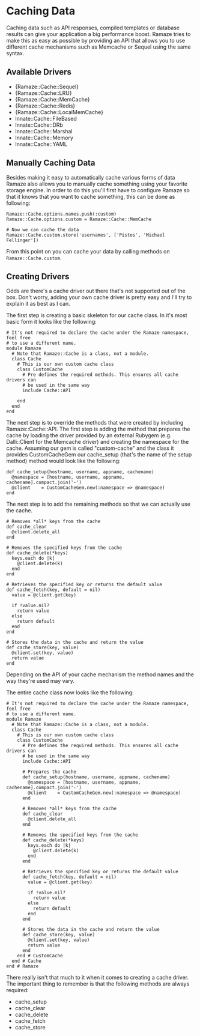 # Caching Data

Caching data such as API responses, compiled templates or database results can
give your application a big performance boost. Ramaze tries to make this as easy
as possible by providing an API that allows you to use different cache
mechanisms such as Memcache or Sequel using the same syntax.

## Available Drivers

* {Ramaze::Cache::Sequel}
* {Ramaze::Cache::LRU}
* {Ramaze::Cache::MemCache}
* {Ramaze::Cache::Redis}
* {Ramaze::Cache::LocalMemCache}
* Innate::Cache::FileBased
* Innate::Cache::DRb
* Innate::Cache::Marshal
* Innate::Cache::Memory
* Innate::Cache::YAML

## Manually Caching Data

Besides making it easy to automatically cache various forms of data Ramaze also
allows you to manually cache something using your favorite storage engine. In
order to do this you'll first have to configure Ramaze so that it knows that you
want to cache something, this can be done as following:

    Ramaze::Cache.options.names.push(:custom)
    Ramaze::Cache.options.custom = Ramaze::Cache::MemCache

    # Now we can cache the data
    Ramaze::Cache.custom.store('usernames', ['Pistos', 'Michael Fellinger'])

From this point on you can cache your data by calling methods on
``Ramaze::Cache.custom``.

## Creating Drivers

Odds are there's a cache driver out there that's not supported out of the box.
Don't worry, adding your own cache driver is pretty easy and I'll try to explain
it as best as I can.

The first step is creating a basic skeleton for our cache class. In it's most
basic form it looks like the following:

    # It's not required to declare the cache under the Ramaze namespace, feel free
    # to use a different name.
    module Ramaze
      # Note that Ramaze::Cache is a class, not a module.
      class Cache
        # This is our own custom cache class
        class CustomCache
          # Pre defines the required methods. This ensures all cache drivers can
          # be used in the same way
          include Cache::API

        end
      end
    end

The next step is to override the methods that were created by including
Ramaze::Cache::API. The first step is adding the method that prepares the cache
by loading the driver provided by an external Rubygem (e.g. Dalli::Client for
the Memcache driver) and creating the namespace for the cache. Assuming our gem
is called "custom-cache" and the class it provides CustomCacheGem our
cache_setup (that's the name of the setup method) method would look like the
following:

    def cache_setup(hostname, username, appname, cachename)
      @namespace = [hostname, username, appname, cachename].compact.join('-')
      @client    = CustomCacheGem.new(:namespace => @namespace)
    end

The next step is to add the remaining methods so that we can actually use the
cache.

    # Removes *all* keys from the cache
    def cache_clear
      @client.delete_all
    end

    # Removes the specified keys from the cache
    def cache_delete(*keys)
      keys.each do |k|
        @client.delete(k)
      end
    end

    # Retrieves the specified key or returns the default value
    def cache_fetch(key, default = nil)
      value = @client.get(key)

      if !value.nil?
        return value
      else
        return default
      end
    end

    # Stores the data in the cache and return the value
    def cache_store(key, value)
      @client.set(key, value)
      return value
    end

Depending on the API of your cache mechanism the method names and the way
they're used may vary.

The entire cache class now looks like the following:

    # It's not required to declare the cache under the Ramaze namespace, feel free
    # to use a different name.
    module Ramaze
      # Note that Ramaze::Cache is a class, not a module.
      class Cache
        # This is our own custom cache class
        class CustomCache
          # Pre defines the required methods. This ensures all cache drivers can
          # be used in the same way
          include Cache::API

          # Prepares the cache
          def cache_setup(hostname, username, appname, cachename)
            @namespace = [hostname, username, appname, cachename].compact.join('-')
            @client    = CustomCacheGem.new(:namespace => @namespace)
          end

          # Removes *all* keys from the cache
          def cache_clear
            @client.delete_all
          end

          # Removes the specified keys from the cache
          def cache_delete(*keys)
            keys.each do |k|
              @client.delete(k)
            end
          end

          # Retrieves the specified key or returns the default value
          def cache_fetch(key, default = nil)
            value = @client.get(key)

            if !value.nil?
              return value
            else
              return default
            end
          end

          # Stores the data in the cache and return the value
          def cache_store(key, value)
            @client.set(key, value)
            return value
          end
        end # CustomCache
      end # Cache
    end # Ramaze

There really isn't that much to it when it comes to creating a cache driver. The
important thing to remember is that the following methods are always required:

* cache_setup
* cache_clear
* cache_delete
* cache_fetch
* cache_store
